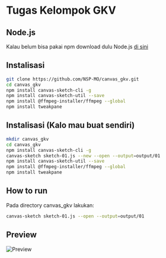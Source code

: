 # Tugas Kelompok GKV

## Node.js
Kalau belum bisa pakai npm download dulu Node.js [di sini](https://nodejs.org/en/download/)

## Instalisasi
```sh
git clone https://github.com/NSP-MO/canvas_gkv.git
cd canvas_gkv
npm install canvas-sketch-cli -g
npm install canvas-sketch-util --save
npm install @ffmpeg-installer/ffmpeg --global
npm install tweakpane
```

## Instalisasi (Kalo mau buat sendiri)
```sh
mkdir canvas_gkv
cd canvas_gkv
npm install canvas-sketch-cli -g
canvas-sketch sketch-01.js --new --open --output=output/01
npm install canvas-sketch-util --save
npm install @ffmpeg-installer/ffmpeg --global
npm install tweakpane
```

## How to run
Pada directory canvas_gkv lakukan:
```sh
canvas-sketch sketch-01.js --open --output=output/01
```

## Preview
![Preview](https://drive.google.com/uc?id=1ZnAskSy64ymdRt71M9T459nhwPJALjOR)
